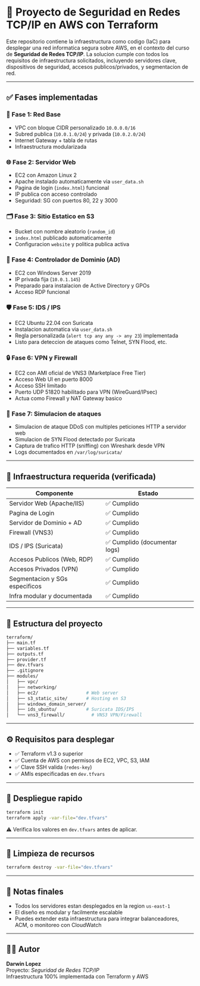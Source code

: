 
# 🔐 Proyecto de Seguridad en Redes TCP/IP en AWS con Terraform

Este repositorio contiene la infraestructura como codigo (IaC) para desplegar una red informatica segura sobre AWS, en el contexto del curso de **Seguridad de Redes TCP/IP**. La solucion cumple con todos los requisitos de infraestructura solicitados, incluyendo servidores clave, dispositivos de seguridad, accesos publicos/privados, y segmentacion de red.

---

## ✅ Fases implementadas

### 🧱 Fase 1: Red Base
- VPC con bloque CIDR personalizado `10.0.0.0/16`
- Subred publica (`10.0.1.0/24`) y privada (`10.0.2.0/24`)
- Internet Gateway + tabla de rutas
- Infraestructura modularizada

### 🌐 Fase 2: Servidor Web
- EC2 con Amazon Linux 2
- Apache instalado automaticamente via `user_data.sh`
- Pagina de login (`index.html`) funcional
- IP publica con acceso controlado
- Seguridad: SG con puertos 80, 22 y 3000

### 🗂️ Fase 3: Sitio Estatico en S3
- Bucket con nombre aleatorio (`random_id`)
- `index.html` publicado automaticamente
- Configuracion `website` y politica publica activa

### 🏢 Fase 4: Controlador de Dominio (AD)
- EC2 con Windows Server 2019
- IP privada fija (`10.0.1.145`)
- Preparado para instalacion de Active Directory y GPOs
- Acceso RDP funcional

### 🛡️ Fase 5: IDS / IPS
- EC2 Ubuntu 22.04 con Suricata
- Instalacion automatica via `user_data.sh`
- Regla personalizada (`alert tcp any any -> any 23`) implementada
- Listo para deteccion de ataques como Telnet, SYN Flood, etc.

### 🔒 Fase 6: VPN y Firewall
- EC2 con AMI oficial de VNS3 (Marketplace Free Tier)
- Acceso Web UI en puerto 8000
- Acceso SSH limitado
- Puerto UDP 51820 habilitado para VPN (WireGuard/IPsec)
- Actua como Firewall y NAT Gateway basico

### 🧪 Fase 7: Simulacion de ataques
- Simulacion de ataque DDoS con multiples peticiones HTTP a servidor web
- Simulacion de SYN Flood detectado por Suricata
- Captura de trafico HTTP (sniffing) con Wireshark desde VPN
- Logs documentados en `/var/log/suricata/`

---

## 🧩 Infraestructura requerida (verificada)

| Componente                       | Estado    |
|----------------------------------|-----------|
| Servidor Web (Apache/IIS)        | ✅ Cumplido |
| Pagina de Login                  | ✅ Cumplido |
| Servidor de Dominio + AD         | ✅ Cumplido |
| Firewall (VNS3)                  | ✅ Cumplido |
| IDS / IPS (Suricata)             | ✅ Cumplido (documentar logs) |
| Accesos Publicos (Web, RDP)      | ✅ Cumplido |
| Accesos Privados (VPN)           | ✅ Cumplido |
| Segmentacion y SGs especificos   | ✅ Cumplido |
| Infra modular y documentada      | ✅ Cumplido |

---

## 📁 Estructura del proyecto

```bash
terraform/
├── main.tf
├── variables.tf
├── outputs.tf
├── provider.tf
├── dev.tfvars
├── .gitignore
├── modules/
│   ├── vpc/
│   ├── networking/
│   ├── ec2/                  # Web server
│   ├── s3_static_site/       # Hosting en S3
│   ├── windows_domain_server/
│   ├── ids_ubuntu/           # Suricata IDS/IPS
│   └── vns3_firewall/          # VNS3 VPN/Firewall
```

---

## ⚙ Requisitos para desplegar

- ✅ Terraform v1.3 o superior
- ✅ Cuenta de AWS con permisos de EC2, VPC, S3, IAM
- ✅ Clave SSH valida (`redes-key`)
- ✅ AMIs especificadas en `dev.tfvars`

---

## 🚀 Despliegue rapido

```bash
terraform init
terraform apply -var-file="dev.tfvars"
```

⚠️ Verifica los valores en `dev.tfvars` antes de aplicar.

---

## 🧹 Limpieza de recursos

```bash
terraform destroy -var-file="dev.tfvars"
```

---

## 🧠 Notas finales

- Todos los servidores estan desplegados en la region `us-east-1`
- El diseño es modular y facilmente escalable
- Puedes extender esta infraestructura para integrar balanceadores, ACM, o monitoreo con CloudWatch

---

## 👨‍💻 Autor

**Darwin Lopez**  
Proyecto: *Seguridad de Redes TCP/IP*  
Infraestructura 100% implementada con Terraform y AWS  
